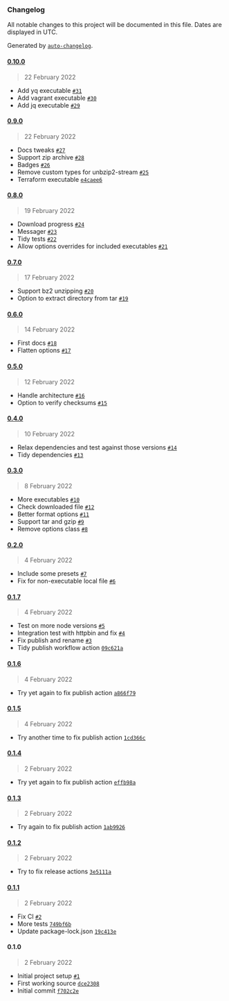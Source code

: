 ### Changelog

All notable changes to this project will be documented in this file. Dates are displayed in UTC.

Generated by [`auto-changelog`](https://github.com/CookPete/auto-changelog).

#### [0.10.0](https://github.com/plumdog/fetch-executable/compare/0.9.0...0.10.0)

> 22 February 2022

- Add yq executable [`#31`](https://github.com/plumdog/fetch-executable/pull/31)
- Add vagrant executable [`#30`](https://github.com/plumdog/fetch-executable/pull/30)
- Add jq executable [`#29`](https://github.com/plumdog/fetch-executable/pull/29)

#### [0.9.0](https://github.com/plumdog/fetch-executable/compare/0.8.0...0.9.0)

> 22 February 2022

- Docs tweaks [`#27`](https://github.com/plumdog/fetch-executable/pull/27)
- Support zip archive [`#28`](https://github.com/plumdog/fetch-executable/pull/28)
- Badges [`#26`](https://github.com/plumdog/fetch-executable/pull/26)
- Remove custom types for unbzip2-stream [`#25`](https://github.com/plumdog/fetch-executable/pull/25)
- Terraform executable [`e4caee6`](https://github.com/plumdog/fetch-executable/commit/e4caee673a1511f501900ef83edb3e8fc78d3fed)

#### [0.8.0](https://github.com/plumdog/fetch-executable/compare/0.7.0...0.8.0)

> 19 February 2022

- Download progress [`#24`](https://github.com/plumdog/fetch-executable/pull/24)
- Messager [`#23`](https://github.com/plumdog/fetch-executable/pull/23)
- Tidy tests [`#22`](https://github.com/plumdog/fetch-executable/pull/22)
- Allow options overrides for included executables [`#21`](https://github.com/plumdog/fetch-executable/pull/21)

#### [0.7.0](https://github.com/plumdog/fetch-executable/compare/0.6.0...0.7.0)

> 17 February 2022

- Support bz2 unzipping [`#20`](https://github.com/plumdog/fetch-executable/pull/20)
- Option to extract directory from tar [`#19`](https://github.com/plumdog/fetch-executable/pull/19)

#### [0.6.0](https://github.com/plumdog/fetch-executable/compare/0.5.0...0.6.0)

> 14 February 2022

- First docs [`#18`](https://github.com/plumdog/fetch-executable/pull/18)
- Flatten options [`#17`](https://github.com/plumdog/fetch-executable/pull/17)

#### [0.5.0](https://github.com/plumdog/fetch-executable/compare/0.4.0...0.5.0)

> 12 February 2022

- Handle architecture [`#16`](https://github.com/plumdog/fetch-executable/pull/16)
- Option to verify checksums [`#15`](https://github.com/plumdog/fetch-executable/pull/15)

#### [0.4.0](https://github.com/plumdog/fetch-executable/compare/0.3.0...0.4.0)

> 10 February 2022

- Relax dependencies and test against those versions [`#14`](https://github.com/plumdog/fetch-executable/pull/14)
- Tidy dependencies [`#13`](https://github.com/plumdog/fetch-executable/pull/13)

#### [0.3.0](https://github.com/plumdog/fetch-executable/compare/0.2.0...0.3.0)

> 8 February 2022

- More executables [`#10`](https://github.com/plumdog/fetch-executable/pull/10)
- Check downloaded file [`#12`](https://github.com/plumdog/fetch-executable/pull/12)
- Better format options [`#11`](https://github.com/plumdog/fetch-executable/pull/11)
- Support tar and gzip [`#9`](https://github.com/plumdog/fetch-executable/pull/9)
- Remove options class [`#8`](https://github.com/plumdog/fetch-executable/pull/8)

#### [0.2.0](https://github.com/plumdog/fetch-executable/compare/0.1.7...0.2.0)

> 4 February 2022

- Include some presets [`#7`](https://github.com/plumdog/fetch-executable/pull/7)
- Fix for non-executable local file [`#6`](https://github.com/plumdog/fetch-executable/pull/6)

#### [0.1.7](https://github.com/plumdog/fetch-executable/compare/0.1.6...0.1.7)

> 4 February 2022

- Test on more node versions [`#5`](https://github.com/plumdog/fetch-executable/pull/5)
- Integration test with httpbin and fix [`#4`](https://github.com/plumdog/fetch-executable/pull/4)
- Fix publish and rename [`#3`](https://github.com/plumdog/fetch-executable/pull/3)
- Tidy publish workflow action [`09c621a`](https://github.com/plumdog/fetch-executable/commit/09c621a70baaa2d6c4fdd85e2f32fc26c211e4a6)

#### [0.1.6](https://github.com/plumdog/fetch-executable/compare/0.1.5...0.1.6)

> 4 February 2022

- Try yet again to fix publish action [`a866f79`](https://github.com/plumdog/fetch-executable/commit/a866f79cc52bbc02d076066675c971db5cc831b1)

#### [0.1.5](https://github.com/plumdog/fetch-executable/compare/0.1.4...0.1.5)

> 4 February 2022

- Try another time to fix publish action [`1cd366c`](https://github.com/plumdog/fetch-executable/commit/1cd366c041d6c9c8aacfef690652ebb64f94a5a6)

#### [0.1.4](https://github.com/plumdog/fetch-executable/compare/0.1.3...0.1.4)

> 2 February 2022

- Try yet again to fix publish action [`effb98a`](https://github.com/plumdog/fetch-executable/commit/effb98adad68befb040e1e55c6e9f4ffd6f4dfc6)

#### [0.1.3](https://github.com/plumdog/fetch-executable/compare/0.1.2...0.1.3)

> 2 February 2022

- Try again to fix publish action [`1ab9926`](https://github.com/plumdog/fetch-executable/commit/1ab9926eec862355bf51f1c71144b2146b60ea1c)

#### [0.1.2](https://github.com/plumdog/fetch-executable/compare/0.1.1...0.1.2)

> 2 February 2022

- Try to fix release actions [`3e5111a`](https://github.com/plumdog/fetch-executable/commit/3e5111abc650f9967daf4b24decdeb672a7e0a76)

#### [0.1.1](https://github.com/plumdog/fetch-executable/compare/0.1.0...0.1.1)

> 2 February 2022

- Fix CI [`#2`](https://github.com/plumdog/fetch-executable/pull/2)
- More tests [`749bf6b`](https://github.com/plumdog/fetch-executable/commit/749bf6bdbeea8f818f57709717224cd965ab407b)
- Update package-lock.json [`19c413e`](https://github.com/plumdog/fetch-executable/commit/19c413e8112b6e8654e93a403d1f3db5e96cd994)

#### 0.1.0

> 2 February 2022

- Initial project setup [`#1`](https://github.com/plumdog/fetch-executable/pull/1)
- First working source [`dce2308`](https://github.com/plumdog/fetch-executable/commit/dce23088481fbff1a0e6319d7fa887479fa1135a)
- Initial commit [`f702c2e`](https://github.com/plumdog/fetch-executable/commit/f702c2e22e58ef8a10a3a5dea5bd9254acfc4d11)
